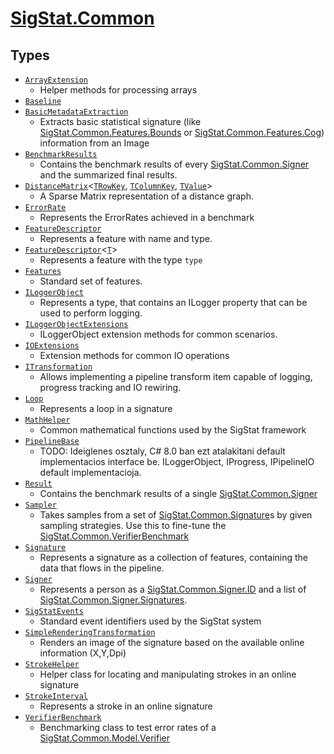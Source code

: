 # [SigStat.Common](./README.md)

## Types

- [`ArrayExtension`](./ArrayExtension.md)
	- Helper methods for processing arrays
- [`Baseline`](./Baseline.md)
- [`BasicMetadataExtraction`](./BasicMetadataExtraction.md)
	- Extracts basic statistical signature (like [SigStat.Common.Features.Bounds](https://github.com/hargitomi97/sigstat/tree/develop/docs/md/.md) or [SigStat.Common.Features.Cog](https://github.com/hargitomi97/sigstat/tree/develop/docs/md/.md)) information from an Image
- [`BenchmarkResults`](./BenchmarkResults.md)
	- Contains the benchmark results of every [SigStat.Common.Signer](https://github.com/hargitomi97/sigstat/tree/develop/docs/md/SigStat/Common/Signer.md) and the summarized final results.
- [`DistanceMatrix`](./DistanceMatrix-3.md)\<[`TRowKey`](./README.md), [`TColumnKey`](./README.md), [`TValue`](./README.md)>
	- A Sparse Matrix representation of a distance graph.
- [`ErrorRate`](./ErrorRate.md)
	- Represents the ErrorRates achieved in a benchmark
- [`FeatureDescriptor`](./FeatureDescriptor.md)
	- Represents a feature with name and type.
- [`FeatureDescriptor`](./FeatureDescriptor-1.md)\<[`T`](./README.md)>
	- Represents a feature with the type `type`
- [`Features`](./Features.md)
	- Standard set of features.
- [`ILoggerObject`](./ILoggerObject.md)
	- Represents a type, that contains an ILogger property that can be used to perform logging.
- [`ILoggerObjectExtensions`](./ILoggerObjectExtensions.md)
	- ILoggerObject extension methods for common scenarios.
- [`IOExtensions`](./IOExtensions.md)
	- Extension methods for common IO operations
- [`ITransformation`](./ITransformation.md)
	- Allows implementing a pipeline transform item capable of logging, progress tracking and IO rewiring.
- [`Loop`](./Loop.md)
	- Represents a loop in a signature
- [`MathHelper`](./MathHelper.md)
	- Common mathematical functions used by the SigStat framework
- [`PipelineBase`](./PipelineBase.md)
	- TODO: Ideiglenes osztaly, C# 8.0 ban ezt atalakitani default implementacios interface be.  ILoggerObject, IProgress, IPipelineIO default implementacioja.
- [`Result`](./Result.md)
	- Contains the benchmark results of a single [SigStat.Common.Signer](https://github.com/hargitomi97/sigstat/tree/develop/docs/md/SigStat/Common/Signer.md)
- [`Sampler`](./Sampler.md)
	- Takes samples from a set of [SigStat.Common.Signature](https://github.com/hargitomi97/sigstat/tree/develop/docs/md/SigStat/Common/Signature.md)s by given sampling strategies.  Use this to fine-tune the [SigStat.Common.VerifierBenchmark](https://github.com/hargitomi97/sigstat/tree/develop/docs/md/SigStat/Common/VerifierBenchmark.md)
- [`Signature`](./Signature.md)
	- Represents a signature as a collection of features, containing the data that flows in the pipeline.
- [`Signer`](./Signer.md)
	- Represents a person as a [SigStat.Common.Signer.ID](https://github.com/hargitomi97/sigstat/tree/develop/docs/md/.md) and a list of [SigStat.Common.Signer.Signatures](https://github.com/hargitomi97/sigstat/tree/develop/docs/md/.md).
- [`SigStatEvents`](./SigStatEvents.md)
	- Standard event identifiers used by the SigStat system
- [`SimpleRenderingTransformation`](./SimpleRenderingTransformation.md)
	- Renders an image of the signature based on the available online information (X,Y,Dpi)
- [`StrokeHelper`](./StrokeHelper.md)
	- Helper class for locating and manipulating strokes in an online signature
- [`StrokeInterval`](./StrokeInterval.md)
	- Represents a stroke in an online signature
- [`VerifierBenchmark`](./VerifierBenchmark.md)
	- Benchmarking class to test error rates of a [SigStat.Common.Model.Verifier](https://github.com/hargitomi97/sigstat/tree/develop/docs/md/SigStat/Common/Model/Verifier.md)

